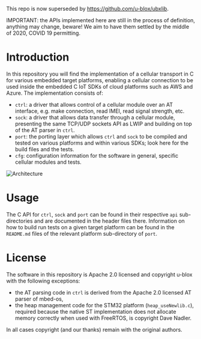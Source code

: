 This repo is now superseded by https://github.com/u-blox/ubxlib.

IMPORTANT: the APIs implemented here are still in the process of definition, anything may change, beware!  We aim to have them settled by the middle of 2020, COVID 19 permitting.

# Introduction
In this repository you will find the implementation of a cellular transport in C for various embedded target platforms, enabling a cellular connection to be used inside the embedded C IoT SDKs of cloud platforms such as AWS and Azure.  The implementation consists of:

- `ctrl`: a driver that allows control of a cellular module over an AT interface, e.g. make connection, read IMEI, read signal strength, etc.
- `sock`: a driver that allows data transfer through a cellular module, presenting the same TCP/UDP sockets API as LWIP and building on top of the AT parser in `ctrl`.
- `port`: the porting layer which allows `ctrl` and `sock` to be compiled and tested on various platforms and within various SDKs; look here for the build files and the tests.
- `cfg`: configuration information for the software in general, specific cellular modules and tests.

![Architecture](pics-for-readme/architecture.jpg)

# Usage
The C API for `ctrl`, `sock` and `port` can be found in their respective `api` sub-directories and are documented in the header files there.  Information on how to build run tests on a given target platform can be found in the `README.md` files of the relevant platform sub-directory of `port`.

# License
The software in this repository is Apache 2.0 licensed and copyright u-blox with the following exceptions:

- the AT parsing code in `ctrl` is derived from the Apache 2.0 licensed AT parser of mbed-os,
- the heap management code for the STM32 platform (`heap_useNewlib.c`), required because the native ST implementation does not allocate memory correctly when used with FreeRTOS, is copyright Dave Nadler.

In all cases copyright (and our thanks) remain with the original authors.
